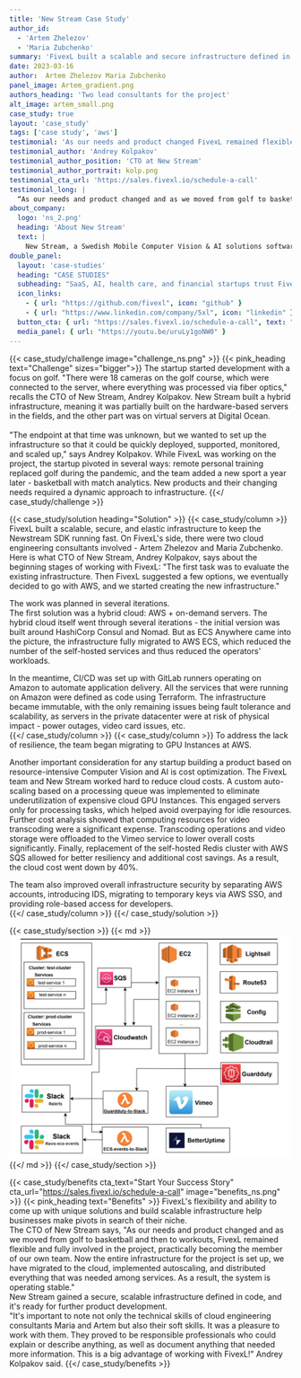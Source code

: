 ```yaml
---
title: 'New Stream Case Study'
author_id:
  - 'Artem Zhelezov'
  - 'Maria Zubchenko'
summary: 'FivexL built a scalable and secure infrastructure defined in code for a Mobile Computer Vision & AI solutions software company.'
date: 2023-03-16
author:  Artem Zhelezov Maria Zubchenko 
panel_image: Artem_gradient.png
authors_heading: 'Two lead consultants for the project'
alt_image: artem_small.png
case_study: true
layout: 'case_study'
tags: ['case study', 'aws']
testimonial: 'As our needs and product changed FivexL remained flexible and fully involved in the project'  
testimonial_author: 'Andrey Kolpakov'
testimonial_author_position: 'CTO at New Stream'
testimonial_author_portrait: kolp.png
testimonial_cta_url: 'https://sales.fivexl.io/schedule-a-call'
testimonial_long: |
  “As our needs and product changed and as we moved from golf to basketball and then to workouts, FivexL remained flexible and fully involved in the project. Now the entire infrastructure for the project is set up, we have migrated to the cloud, implemented autoscaling, and distributed everything that was needed among services. As a result, the system is operating stable.”
about_company:
  logo: 'ns_2.png'
  heading: 'About New Stream'
  text: |
    New Stream, a Swedish Mobile Computer Vision & AI solutions software company, created New stream SDK, a technology that provides real-time accurate skeleton measurements. Tailored to sports technology companies and personal trainers, it is the world's first Biomechanics Analysis Technology for mobile phones. The system measures all body motions, presenting the results in inches, angles, and seconds. Used by over 60 sports teams, New Stream's innovation reflects a belief in the potential of artificial intelligence combined with computer vision to improve the quality of life.
double_panel:
  layout: 'case-studies'
  heading: "CASE STUDIES"
  subheading: "SaaS, AI, health care, and financial startups trust FivexL to build their infrastructure in AWS, empowering their businesses to grow faster. Learn how."
  icon_links:
    - { url: "https://github.com/fivexl", icon: "github" }
    - { url: "https://www.linkedin.com/company/5xl", icon: "linkedin" }
  button_cta: { url: "https://sales.fivexl.io/schedule-a-call", text: "Book a consultation" }
  media_panel: { url: "https://youtu.be/uruLy1goNW0" }
---
```

{{< case_study/challenge  image="challenge_ns.png" >}}
{{< pink_heading text="Challenge"  sizes="bigger">}}
The startup started development with a focus on golf. "There were 18 cameras on the golf course, which were connected to the server, where everything was processed via fiber optics," recalls the CTO of New Stream, Andrey Kolpakov. New Stream built a hybrid infrastructure, meaning it was partially built on the hardware-based servers in the fields, and the other part was on virtual servers at Digital Ocean.<br/>
<br/>
"The endpoint at that time was unknown, but we wanted to set up the infrastructure so that it could be quickly deployed, supported, monitored, and scaled up," says Andrey Kolpakov. While FivexL was working on the project, the startup pivoted in several ways: remote personal training replaced golf during the pandemic, and the team added a new sport a year later - basketball with match analytics. New products and their changing needs required a dynamic approach to infrastructure.
{{</ case_study/challenge >}}
  
{{< case_study/solution heading="Solution" >}}
{{< case_study/column >}}
FivexL built a scalable, secure, and elastic infrastructure to keep the Newstream SDK running fast. On FivexL's side, there were two cloud engineering consultants involved - Artem Zhelezov and Maria Zubchenko.
Here is what CTO of New Stream, Andrey Kolpakov, says about the beginning stages of working with FivexL: "The first task was to evaluate the existing infrastructure. Then FivexL suggested a few options, we eventually decided to go with AWS, and we started creating the new infrastructure."  

The work was planned in several iterations.  
The first solution was a hybrid cloud: AWS + on-demand servers. The hybrid cloud itself went through several iterations - the initial version was built around HashiCorp Consul and Nomad. But as ECS Anywhere came into the picture, the infrastructure fully migrated to AWS ECS, which reduced the number of the self-hosted services and thus reduced the operators' workloads.  

In the meantime, CI/CD was set up with GitLab runners operating on Amazon to automate application delivery. All the services that were running on Amazon were defined as code using Terraform. The infrastructure became immutable, with the only remaining issues being fault tolerance and scalability, as servers in the private datacenter were at risk of physical impact - power outages, video card issues, etc.  
{{</ case_study/column >}}
{{< case_study/column >}}
To address the lack of resilience, the team began migrating to GPU Instances at AWS.  

Another important consideration for any startup building a product based on resource-intensive Computer Vision and AI is cost optimization. The FivexL team and New Stream worked hard to reduce cloud costs. A custom auto-scaling based on a processing queue was implemented to eliminate underutilization of expensive cloud GPU Instances. This engaged servers only for processing tasks, which helped avoid overpaying for idle resources. Further cost analysis showed that computing resources for video transcoding were a significant expense. Transcoding operations and video storage were offloaded to the Vimeo service to lower overall costs significantly. Finally, replacement of the self-hosted Redis cluster with AWS SQS allowed for better resiliency and additional cost savings. As a result, the cloud cost went down by 40%.  

The team also improved overall infrastructure security by separating AWS accounts, introducing IDS, migrating to temporary keys via AWS SSO, and providing role-based access for developers.  
{{</ case_study/column >}}
{{</ case_study/solution >}}

{{< case_study/section >}}
{{< md >}}![diagram](diagram.png){{</ md >}}
{{</ case_study/section >}}

{{< case_study/benefits
    cta_text="Start Your Success Story"
    cta_url="https://sales.fivexl.io/schedule-a-call"
    image="benefits_ns.png"
    >}}
{{< pink_heading text="Benefits" >}}
FivexL's flexibility and ability to come up with unique solutions and build scalable infrastructure help businesses make pivots in search of their niche.<br/>
The CTO of New Stream says, "As our needs and product changed and as we moved from golf to basketball and then to workouts, FivexL remained flexible and fully involved in the project, practically becoming the member of our own team. Now the entire infrastructure for the project is set up, we have migrated to the cloud, implemented autoscaling, and distributed everything that was needed among services. As a result, the system is operating stable."  <br/>
New Stream gained a secure, scalable infrastructure defined in code, and it's ready for further product development.<br/> 
"It's important to note not only the technical skills of cloud engineering consultants Maria and Artem but also their soft skills. It was a pleasure to work with them. They proved to be responsible professionals who could explain or describe anything, as well as document anything that needed more information. This is a big advantage of working with FivexL!" Andrey Kolpakov said.
{{</ case_study/benefits >}}
